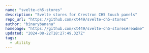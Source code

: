 ```yaml
---
name: "svelte-ch5-stores"
description: "Svelte stores for Crestron CH5 touch panels"
repo_url: "https://github.com/xt449/svelte-ch5-stores"
author: "binarybanana"
homepage: "https://github.com/xt449/svelte-ch5-stores#readme"
updated: "2024-08-22T18:27:49.327Z"
tags: 
  - utility
---
```

